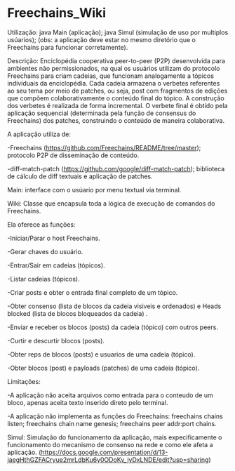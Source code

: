 # Freechains_Wiki
Utilização: java Main (aplicação); java Simul (simulação de uso por multiplos usúarios); (obs: a aplicação deve estar no mesmo diretório que o Freechains para funcionar corretamente).

Descrição: Enciclopédia cooperativa peer-to-peer (P2P) desenvolvida para ambientes não permissionados, na qual os usuários utilizam do protocolo Freechains para criam cadeias, que funcionam analogamente a tópicos individuais da enciclopédia.
Cada cadeia armazena o verbetes referentes ao seu tema por meio de patches, ou seja,  post com fragmentos de edições que compõem colaborativamente o conteúdo final do tópico. 
A construção dos verbetes é realizada de forma incremental. O verbete final é obtido pela aplicação sequencial (determinada pela função de consensus do Freechains) dos patches, construindo o conteúdo de maneira colaborativa.

A aplicação utiliza de:

  -Freechains (https://github.com/Freechains/README/tree/master); protocolo P2P de disseminação de conteúdo.

  -diff-match-patch (https://github.com/google/diff-match-patch); biblioteca de cálculo de diff textuais e aplicação de patches.
  
Main: interface com o usúario por menu textual via terminal.

Wiki: Classe que  encapsula toda a lógica de execução de comandos do Freechains. 

  Ela oferece as funções:

  -Iniciar/Parar o host Freechains.

  -Gerar chaves do usuário.

  -Entrar/Sair em cadeias (tópicos).

  -Listar cadeias (tópicos).

  -Criar posts e obter o entrada final completo de um tópico.

  -Obter consenso (lista de blocos da cadeia visiveis e ordenados) e Heads blocked (lista de blocos bloqueados da cadeia) .

  -Enviar e receber os blocos (posts) da cadeia (tópico) com outros peers.

  -Curtir e descurtir blocos (posts).
  
  -Obter reps de blocos (posts) e usuarios de uma cadeia (tópico).

  -Obter blocos (post) e payloads (patches) de uma cadeia (tópico).

  Limitações:
  
  -A aplicação não aceita arquivos como entrada para o conteudo de um bloco, apenas aceita texto inserido direto pelo terminal.

  -A aplicação não implementa as funções do Freechains: freechains chains listen; freechains chain name genesis; freechains peer addr:port chains.

Simul: Simulação do funcionamento da aplicação, mais expecificamente o funcionamento do mecanismo de consenso na rede e como ele afeta a aplicação. (https://docs.google.com/presentation/d/13-jaegHthGZFACryue2mrLdbKu6y0ODoKv_jyDxLNDE/edit?usp=sharing)





